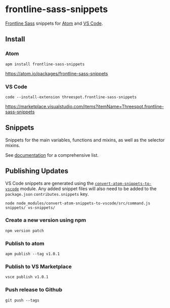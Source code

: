 # frontline-sass-snippets

[Frontline Sass](https://github.com/Threespot/frontline-sass) snippets for [Atom](https://atom.io/) and [VS Code](https://code.visualstudio.com/).

## Install

### Atom

```shell
apm install frontline-sass-snippets
```

https://atom.io/packages/frontline-sass-snippets

### VS Code

```shell
code --install-extension threespot.frontline-sass-snippets
```

https://marketplace.visualstudio.com/items?itemName=Threespot.frontline-sass-snippets

## Snippets

Snippets for the main variables, functions and mixins, as well as the selector mixins.

See [documentation](http://threespot.github.io/frontline-sass/documentation/) for a comprehensive list.

## Publishing Updates

VS Code snippets are generated using the [`convert-atom-snippets-to-vscode`](https://github.com/binaryoung/convert-atom-snippets-to-vscode) module. Any added snippet files will also need to be added to the `package.json` `contributes.snippets` key.

```
node node_modules/convert-atom-snippets-to-vscode/src/command.js snippets/ vs-snippets/
```

### Create a new version using npm

```
npm version patch
```

### Publish to atom

```
apm publish --tag v1.0.1
```

### Publish to VS Marketplace

```
vsce publish v1.0.1
```

### Push release to Github

```
git push --tags
```
